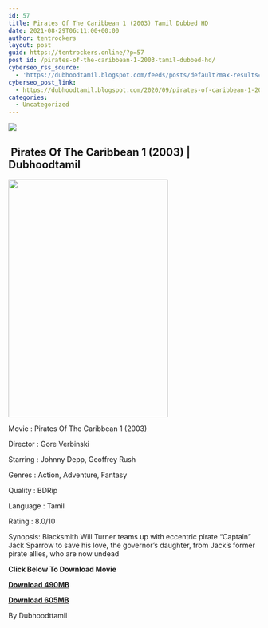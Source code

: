 ```yaml
---
id: 57
title: Pirates Of The Caribbean 1 (2003) Tamil Dubbed HD
date: 2021-08-29T06:11:00+00:00
author: tentrockers
layout: post
guid: https://tentrockers.online/?p=57
post id: /pirates-of-the-caribbean-1-2003-tamil-dubbed-hd/
cyberseo_rss_source:
  - 'https://dubhoodtamil.blogspot.com/feeds/posts/default?max-results=150&start-index=1'
cyberseo_post_link:
  - https://dubhoodtamil.blogspot.com/2020/09/pirates-of-caribbean-1-2003-tamil.html
categories:
  - Uncategorized
---
```

<div class="media_block">
  <img src="https://1.bp.blogspot.com/-iARYKtyoHt4/X3LibsX5eaI/AAAAAAAACko/wA7-6Q6XqDcuFN9S8oZA8mw92qBI5tLhQCNcBGAsYHQ/s72-w320-h477-c/MV5BNGYyZGM5MGMtYTY2Ni00M2Y1LWIzNjQtYWUzM2VlNGVhMDNhXkEyXkFqcGdeQXVyMTMxODk2OTU%2540._V1_%2B%25281%2529.jpg" class="media_thumbnail" />
</div>

## &nbsp;Pirates Of The Caribbean 1 (2003) | Dubhoodtamil

<div class="separator">
  <a href="https://1.bp.blogspot.com/-iARYKtyoHt4/X3LibsX5eaI/AAAAAAAACko/wA7-6Q6XqDcuFN9S8oZA8mw92qBI5tLhQCNcBGAsYHQ/s1000/MV5BNGYyZGM5MGMtYTY2Ni00M2Y1LWIzNjQtYWUzM2VlNGVhMDNhXkEyXkFqcGdeQXVyMTMxODk2OTU%2540._V1_%2B%25281%2529.jpg" imageanchor="1"><img loading="lazy" border="0" data-original-height="1000" data-original-width="671" height="477" src="https://1.bp.blogspot.com/-iARYKtyoHt4/X3LibsX5eaI/AAAAAAAACko/wA7-6Q6XqDcuFN9S8oZA8mw92qBI5tLhQCNcBGAsYHQ/w320-h477/MV5BNGYyZGM5MGMtYTY2Ni00M2Y1LWIzNjQtYWUzM2VlNGVhMDNhXkEyXkFqcGdeQXVyMTMxODk2OTU%2540._V1_%2B%25281%2529.jpg" width="320" /></a>
</div>

Movie	<span></span>:	<span></span>Pirates Of The Caribbean 1 (2003)&nbsp;

Director	<span></span>:	<span></span>Gore Verbinski&nbsp;

Starring	<span></span>:	<span></span>Johnny Depp, Geoffrey Rush&nbsp;

Genres	<span></span>:	<span></span>Action, Adventure, Fantasy&nbsp;

Quality	<span></span>:	<span></span>BDRip&nbsp;

Language	<span></span>:	<span></span>Tamil&nbsp;

Rating	<span></span>:	<span></span>8.0/10&nbsp;

Synopsis: Blacksmith Will Turner teams up with eccentric pirate &#8220;Captain&#8221; Jack Sparrow to save his love, the governor&#8217;s daughter, from Jack&#8217;s former pirate allies, who are now undead

<span><b>Click Below To Download Movie</b></span>

<span><b><a href="https://oncehelp.com/p-o-c-1" target="_blank" rel="noopener">Download 490MB</a></b></span>

<span><b><a href="https://oncehelp.com/p-o-c-2" target="_blank" rel="noopener">Download 605MB</a></b></span>

By Dubhoodttamil